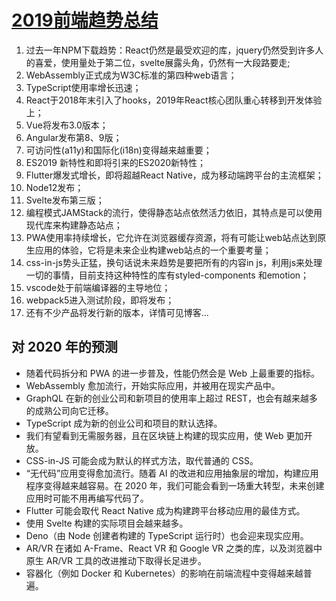 # [2019前端趋势总结](https://www.infoq.cn/article/xd8DNvVZ28zBc846mqJE)

1. 过去一年NPM下载趋势：React仍然是最受欢迎的库，jquery仍然受到许多人的喜爱，使用量处于第二位，svelte展露头角，仍然有一大段路要走;
2. WebAssembly正式成为W3C标准的第四种web语言；
3. TypeScript使用率增长迅速；
4. React于2018年末引入了hooks，2019年React核心团队重心转移到开发体验上；
5. Vue将发布3.0版本；
6. Angular发布第8、9版；
7. 可访问性(a11y)和国际化(i18n)变得越来越重要；
8. ES2019 新特性和即将引来的ES2020新特性；
9. Flutter爆发式增长，即将超越React Native，成为移动端跨平台的主流框架；
10. Node12发布；
11. Svelte发布第三版；
12. 编程模式JAMStack的流行，使得静态站点依然活力依旧，其特点是可以使用现代库来构建静态站点；
13. PWA使用率持续增长，它允许在浏览器缓存资源，将有可能让web站点达到原生应用的体验，它将是未来企业构建web站点的一个重要考量；
14. css-in-js势头正猛，换句话说未来趋势是要把所有的内容in js，利用js来处理一切的事情，目前支持这种特性的库有styled-components 和emotion；
15. vscode处于前端编译器的主导地位；
16. webpack5进入测试阶段，即将发布；
17. 还有不少产品将发行新的版本，详情可见博客...

## 对 2020 年的预测

* 随着代码拆分和 PWA 的进一步普及，性能仍然会是 Web 上最重要的指标。
* WebAssembly 愈加流行，开始实际应用，并被用在现实产品中。
* GraphQL 在新的创业公司和新项目的使用率上超过 REST，也会有越来越多的成熟公司向它迁移。
* TypeScript 成为新的创业公司和项目的默认选择。
* 我们有望看到无需服务器，且在区块链上构建的现实应用，使 Web 更加开放。
* CSS-in-JS 可能会成为默认的样式方法，取代普通的 CSS。
* “无代码”应用变得愈加流行。随着 AI 的改进和应用抽象层的增加，构建应用程序变得越来越容易。在 2020 年，我们可能会看到一场重大转型，未来创建应用时可能不用再编写代码了。
* Flutter 可能会取代 React Native 成为构建跨平台移动应用的最佳方式。
* 使用 Svelte 构建的实际项目会越来越多。
* Deno（由 Node 创建者构建的 TypeScript 运行时）也会迎来现实应用。
* AR/VR 在诸如 A-Frame、React VR 和 Google VR 之类的库，以及浏览器中原生 AR/VR 工具的改进推动下取得长足进步。
* 容器化（例如 Docker 和 Kubernetes）的影响在前端流程中变得越来越普遍。
